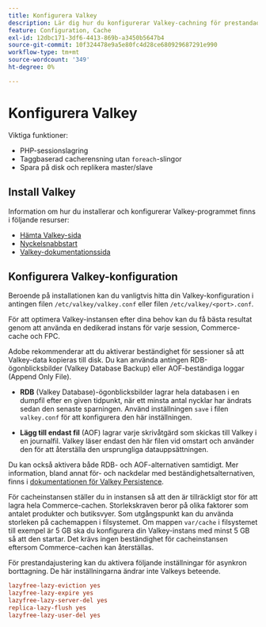 ```yaml
---
title: Konfigurera Valkey
description: Lär dig hur du konfigurerar Valkey-cachning för prestandaoptimering i Adobe Commerce. Upptäck de bästa metoderna för funktioner, konfiguration och konfiguration.
feature: Configuration, Cache
exl-id: 12dbc171-3df6-4413-869b-a3450b5647b4
source-git-commit: 10f324478e9a5e80fc4d28ce680929687291e990
workflow-type: tm+mt
source-wordcount: '349'
ht-degree: 0%

---
```


# Konfigurera Valkey

Viktiga funktioner:

- PHP-sessionslagring
- Taggbaserad cacherensning utan `foreach`-slingor
- Spara på disk och replikera master/slave

## Install Valkey

Information om hur du installerar och konfigurerar Valkey-programmet finns i följande resurser:

- [Hämta Valkey-sida](https://valkey.io/download/)
- [Nyckelsnabbstart](https://valkey.io/topics/quickstart/)
- [Valkey-dokumentationssida](https://valkey.io/docs)

## Konfigurera Valkey-konfiguration

Beroende på installationen kan du vanligtvis hitta din Valkey-konfiguration i antingen filen `/etc/valkey/valkey.conf` eller filen `/etc/valkey/<port>.conf`.

För att optimera Valkey-instansen efter dina behov kan du få bästa resultat genom att använda en dedikerad instans för varje session, Commerce-cache och FPC.

Adobe rekommenderar att du aktiverar beständighet för sessioner så att Valkey-data kopieras till disk. Du kan använda antingen RDB-ögonblicksbilder (Valkey Database Backup) eller AOF-beständiga loggar (Append Only File).

- **RDB** (Valkey Database)-ögonblicksbilder lagrar hela databasen i en dumpfil efter en given tidpunkt, när ett minsta antal nycklar har ändrats sedan den senaste sparningen. Använd inställningen `save` i filen `valkey.conf` för att konfigurera den här inställningen.

- **Lägg till endast fil** (AOF) lagrar varje skrivåtgärd som skickas till Valkey i en journalfil. Valkey läser endast den här filen vid omstart och använder den för att återställa den ursprungliga datauppsättningen.

Du kan också aktivera både RDB- och AOF-alternativen samtidigt. Mer information, bland annat för- och nackdelar med beständighetsalternativen, finns i [dokumentationen för Valkey Persistence](https://valkey.io/topics/persistence/).

För cacheinstansen ställer du in instansen så att den är tillräckligt stor för att lagra hela Commerce-cachen. Storlekskraven beror på olika faktorer som antalet produkter och butiksvyer. Som utgångspunkt kan du använda storleken på cachemappen i filsystemet. Om mappen `var/cache` i filsystemet till exempel är 5 GB ska du konfigurera din Valkey-instans med minst 5 GB så att den startar. Det krävs ingen beständighet för cacheinstansen eftersom Commerce-cachen kan återställas.

För prestandajustering kan du aktivera följande inställningar för asynkron borttagning. De här inställningarna ändrar inte Valkeys beteende.

```ini
lazyfree-lazy-eviction yes
lazyfree-lazy-expire yes
lazyfree-lazy-server-del yes
replica-lazy-flush yes
lazyfree-lazy-user-del yes
```
